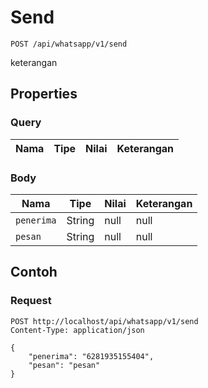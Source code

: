 # Send
```http
POST /api/whatsapp/v1/send
```
keterangan
## Properties
### Query
Nama | Tipe | Nilai | Keterangan
--- | --- | --- | ---
### Body
Nama | Tipe | Nilai | Keterangan
--- | --- | --- | ---
<code>penerima</code> | String | null | null
<code>pesan</code> | String | null | null
## Contoh
### Request
```http
POST http://localhost/api/whatsapp/v1/send
Content-Type: application/json

{
    "penerima": "6281935155404",
    "pesan": "pesan"
}
```
